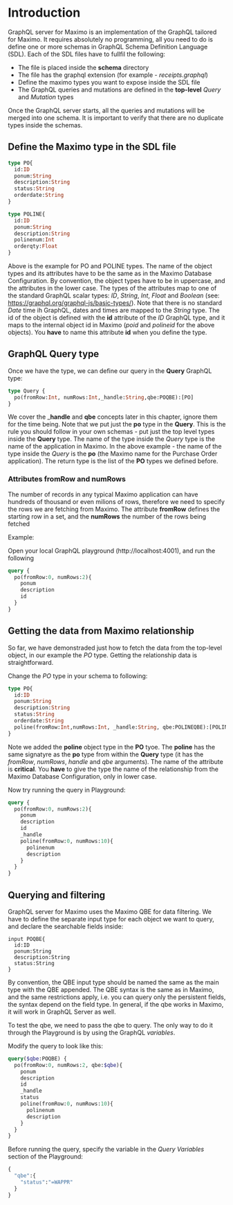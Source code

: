 # Introduction

GraphQL server for Maximo is an implementation of the GraphQL tailored for Maximo. It requires absolutely no programming, all you need to do is  define one or more schemas in GraphQL Schema Definition Language (SDL).
Each of the SDL files have to fullfil the following:

- The file is placed inside the __schema__ directory
- The file has the graphql extension (for example - _receipts.graphql_)
- Define the maximo types you want to expose inside the SDL file
- The GraphQL queries and mutations are defined in the __top-level__ _Query_ and _Mutation_ types

Once the GraphQL server starts, all the queries and mutations will be merged into one schema. It is important to verify that there are no duplicate types inside the schemas.

## Define the Maximo type in the SDL file

```graphql
type PO{
  id:ID
  ponum:String
  description:String
  status:String
  orderdate:String
}

type POLINE{
  id:ID
  ponum:String
  description:String
  polinenum:Int
  orderqty:Float
}
```

Above is the example for PO and POLINE types. The name of the object types and its attributes have to be the same as in the Maximo Database Configuration. By convention, the object types have to be in uppercase, and the attributes in the lower case. The types of the attributes map to one of the standard GraphQL scalar types: _ID_, _String_, _Int_, _Float_ and _Boolean_ (see: https://graphql.org/graphql-js/basic-types/). Note that there is no standard _Date_ time ih GraphQL, dates and times are mapped to the _String_ type. The id of the object is defined with the __id__ attribute of the _ID_ GraphQL type, and it maps to the internal object id in Maximo (_poid_ and _polineid_ for the above objects). You __have__ to name this attribute __id__ when you define the type.

## GraphQL Query type

Once we have the type, we can define our query in the __Query__ GraphQL type:

```graphql
type Query {
  po(fromRow:Int, numRows:Int,_handle:String,qbe:POQBE):[PO]
}
```

We cover the ___handle__ and __qbe__ concepts later in this chapter, ignore them for the time being.
Note that we put just the __po__ type in the __Query__. This is the rule you should follow in your own schemas - put just the top level types inside the __Query__ type. The name of the type inside the _Query_ type is the name of the application in Maximo. In the above example - the name of the type inside the _Query_ is the __po__ (the Maximo name for the Purchase Order application). The return type is the list of the __PO__ types we defined before.

### Attributes fromRow and numRows

The number of records in any typical Maximo application can have hundreds of thousand or even milions of rows, therefore we need to specify the rows we are fetching from Maximo. The attribute __fromRow__ defines the starting row in a set, and the __numRows__ the number of the rows being fetched

Example:

Open your local GraphQL playground (http://localhost:4001), and run the following

```graphql
query {
  po(fromRow:0, numRows:2){
    ponum
    description
    id
  }
}
```

## Getting the data from Maximo relationship

So far, we have demonstraded just how to fetch the data from the top-level object, in our example the _PO_ type. Getting the relationship data is straightforward. 

Change the _PO_ type in your schema to following:

```graphql
type PO{
  id:ID
  ponum:String
  description:String
  status:String
  orderdate:String
  poline(fromRow:Int,numRows:Int, _handle:String, qbe:POLINEQBE):[POLINE]	
}
```

Note we added the __poline__ object type in the __PO__ tyoe. The __poline__ has the same signatyre as the __po__ type from within the __Query__ type (it has the _fromRow_, _numRows_, _handle_ and _qbe_ arguments).
The name of the attribute is __critical__. You __have__ to give the type the name of the relationship from the Maximo Database Configuration, only in lower case.

Now try running the query in Playground:

```graphql
query {
  po(fromRow:0, numRows:2){
    ponum
    description
    id
    _handle
    poline(fromRow:0, numRows:10){
      polinenum
      description
    }
  }
}
```

## Querying and filtering

GraphQL server for Maximo uses the Maximo QBE for data filtering. We have to define the separate input type for each object we want to query, and declare the searchable fields inside:

```
input POQBE{
  id:ID
  ponum:String
  description:String
  status:String
}
```

By convention, the QBE input type should be named the same as the main type with the QBE appended.
The QBE syntax is the same as in Maximo, and the same restrictions apply, i.e. you can query only the persistent fields, the syntax depend on the field type. In general, if the qbe works in Maximo, it will work in GraphQL Server as well.

To test the qbe, we need to pass the qbe to query. The only way to do it through the Playground is by using the GraphQL _variables_.

Modify the query to look like this:

```graphql
query($qbe:POQBE) {
  po(fromRow:0, numRows:2, qbe:$qbe){
    ponum
    description
    id
    _handle
    status
    poline(fromRow:0, numRows:10){
      polinenum
      description
    }
  }
}
```

Before running the query, specify the variable in the _Query Variables_ section of the Playground:

```graphql
{
  "qbe":{
    "status":"=WAPPR"
  }
}

